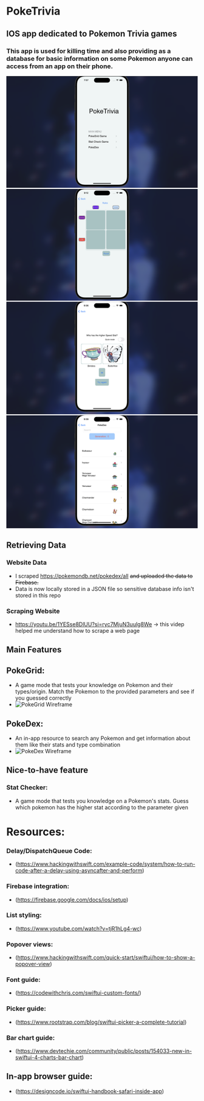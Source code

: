 # PokeTrivia
## IOS app dedicated to Pokemon Trivia games
### This app is used for killing time and also providing as a database for basic information on some Pokemon anyone can access from an app on their phone.
![menu](/images/menu.png)
![grid](/images/grid.png)
![quick](/images/quick.png)
![dex](/images/dex.png)


## Retrieving Data 
### Website Data
- I scraped https://pokemondb.net/pokedex/all ~~and uploaded the data to Firebase.~~
- Data is now locally stored in a JSON file so sensitive database info isn't stored in this repo
### Scraping Website
- https://youtu.be/1YESse8DlUU?si=ryc7MjuN3uulg8We -> this videp helped me understand how to scrape a web page

## Main Features
## PokeGrid:
- A game mode that tests your knowledge on Pokemon and their types/origin. Match the Pokemon to the provided parameters and see if you guessed correctly
- ![PokeGrid Wireframe](https://github.com/MiltonTomasino/PokeTrivia/assets/124228345/1dce48c3-e171-478d-a561-a26e67257d06)
## PokeDex:
- An in-app resource to search any Pokemon and get information about them like their stats and type combination
- ![PokeDex Wireframe](https://github.com/MiltonTomasino/PokeTrivia/assets/124228345/a15dfb6d-0ab6-438c-adb2-cf38e8d795ff)

## Nice-to-have feature
### Stat Checker:
- A game mode that tests you knowledge on a Pokemon's stats. Guess which pokemon has the higher stat according to the parameter given

# Resources:
### Delay/DispatchQueue Code:
- (https://www.hackingwithswift.com/example-code/system/how-to-run-code-after-a-delay-using-asyncafter-and-perform)
### Firebase integration: 
- (https://firebase.google.com/docs/ios/setup)
### List styling: 
- (https://www.youtube.com/watch?v=tjR1hLg4-wc)
### Popover views: 
- (https://www.hackingwithswift.com/quick-start/swiftui/how-to-show-a-popover-view)
### Font guide: 
- (https://codewithchris.com/swiftui-custom-fonts/)
### Picker guide: 
- (https://www.rootstrap.com/blog/swiftui-picker-a-complete-tutorial)
### Bar chart guide: 
- (https://www.devtechie.com/community/public/posts/154033-new-in-swiftui-4-charts-bar-chart)
## In-app browser guide: 
- (https://designcode.io/swiftui-handbook-safari-inside-app)
